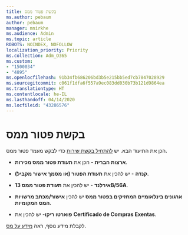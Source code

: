 ```yaml
---
title: בקשת פטור ממס
ms.author: pebaum
author: pebaum
manager: mnirkhe
ms.audience: Admin
ms.topic: article
ROBOTS: NOINDEX, NOFOLLOW
localization_priority: Priority
ms.collection: Adm_O365
ms.custom:
- "1500034"
- "4895"
ms.openlocfilehash: 91b34fb686206bd3b5e215bb5ed7cb7847028929
ms.sourcegitcommit: c061f1dfa6f557a9ec083dd030b73b121d9864ea
ms.translationtype: HT
ms.contentlocale: he-IL
ms.lasthandoff: 04/14/2020
ms.locfileid: "43286576"
---
```

# <a name="apply-for-tax-exempt-status"></a>בקשת פטור ממס

הכן את התיעוד הבא. יש [להתחיל בקשת שירות](https://docs.microsoft.com/office365/admin/contact-support-for-business-products) כדי לבקש מעמד פטור ממס.

- **ארצות הברית** - הכן את **תעודת פטור ממס מכירות**.

- **קנדה** - יש להכין את **תעודת הפטור (או מסמך אישור מקביל)**.

- **אירלנד** - יש להכין את **תעודת פטור ממס 13B/56A**.

- **ארגונים בינלאומיים המחזיקים בפטור ממס** יש להכין **אישור/מכתב מרשויות המס המקומיות**.

- **פוארטו ריקו**- יש להכין את **Certificado de Compras Exentas**.

לקבלת מידע נוסף, ראה [מידע על מס](https://docs.microsoft.com/microsoft-365/commerce/billing-and-payments/tax-information?view=o365-worldwide).
